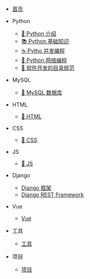 - [<span class="iconfont icon-icon_fabu"></span> 首页](/README.md)

- Python
  - [🥇 Python 介绍](/directories/python.md?id=🥇-Python-介绍)
  - [📚 Python 基础知识](/directories/python.md?id=📚-Python-基础知识)
  - [☕️ Pytho 并发编程](/directories/python.md?id=🔮-Python-并发编程)
  - [🐍 Python 网络编程](/directories/python.md?id=🌐-Python-网络编程)
  - [🥭 软件开发的目录规范](/directories/python.md?id=🥭-软件开发的目录规范)

- MySQL
  - [🚀 MySQL 数据库](/directories/mysql.md?id=🚀-MySQL-数据库)

- HTML
  - [📝 HTML](/directories/html.md?id=📝-HTML)

- CSS
  - [🎨 CSS](/directories/css.md?id=🎨-CSS)

- JS
  - [🐝 JS](/directories/js.md?id=🐝-JS)

- Django
  - [Django 框架](/directories/django.md?id=Django-框架)
  - [Django REST Framework](/directories/django.md?id=Django-REST-Framework)

- Vue
  - [Vue](/directories/vue.md?id=Vue)

- 工具
  - [工具](/directories/tools.md?id=🧰-工具)

- 项目
  - [项目](/directories/projects.md?id=📁-项目)
<!-- - [<span class="iconfont icon-wodeguanzhu"></span> 关于本站](关于/) -->
<!-- - [⛷ 生信交流群](https://mp.weixin.qq.com/s/rWAl_jRxay-IVUM1S_19LA) -->
<!-- - [<span class="iconfont icon-csdn"></span> CSDN](https://wugenqiang.blog.csdn.net/) -->
